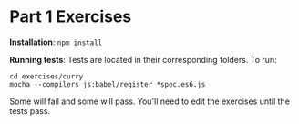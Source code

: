 Part 1 Exercises
==================

**Installation**:
`npm install`

**Running tests**:
Tests are located in their corresponding folders.  To run:

```
cd exercises/curry
mocha --compilers js:babel/register *spec.es6.js
```

Some will fail and some will pass. You'll need to edit the exercises until the tests pass.
